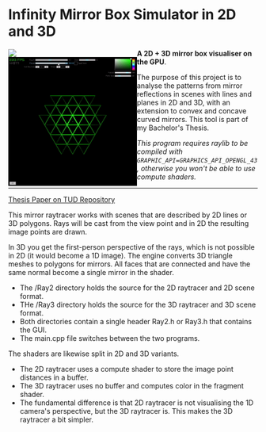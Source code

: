 # Infinity Mirror Box Simulator in 2D and 3D

<img align="left" style="width:260px" src="https://github.com/arceryz/Mirai/blob/master/demo3d.gif" width="288px">
<img align="left" style="width:260px" src="https://github.com/arceryz/Mirai/blob/master/demo2d.gif" width="288px">

**A 2D + 3D mirror box visualiser on the GPU**.

The purpose of this project is to analyse the patterns from mirror reflections in scenes with lines and planes in 2D and 3D, with an extension to convex and concave curved mirrors. This tool is part of my Bachelor's Thesis.

*This program requires raylib to be compiled with `GRAPHIC_API=GRAPHICS_API_OPENGL_43`, otherwise you won't be able to use compute shaders.*

---

[Thesis Paper on TUD Repository](https://repository.tudelft.nl/record/uuid:88b35eaf-20fe-442f-b720-8965fc8b4994)

This mirror raytracer works with scenes that are described by 2D lines or 3D polygons. Rays will be cast from the view point and in 2D the resulting image points are drawn.

In 3D you get the first-person perspective of the rays, which is not possible in 2D (it would become a 1D image). The engine converts 3D triangle meshes to polygons for mirrors. All faces that are connected and have the same normal become a single mirror in the shader.

- The /Ray2 directory holds the source for the 2D raytracer and 2D scene format.
- THe /Ray3 directory holds the source for the 3D raytracer and 3D scene format.
- Both directories contain a single header Ray2.h or Ray3.h that contains the GUI.
- The main.cpp file switches between the two programs.

The shaders are likewise split in 2D and 3D variants.
- The 2D raytracer uses a compute shader to store the image point distances in a buffer.
- The 3D raytracer uses no buffer and computes color in the fragment shader.
- The fundamental difference is that 2D raytracer is not visualising the 1D camera's perspective, but the 3D raytracer is. This makes the 3D raytracer a bit simpler.
